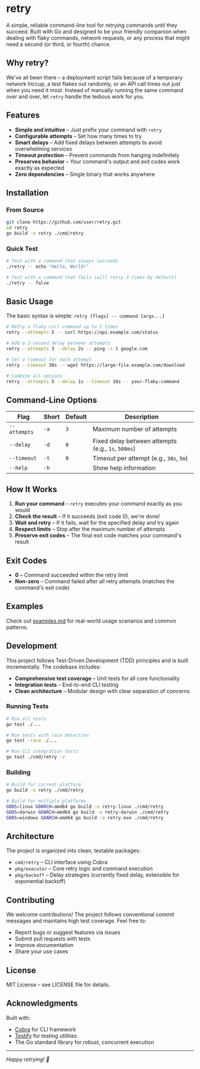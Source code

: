 # retry

A simple, reliable command-line tool for retrying commands until they succeed. Built with Go and designed to be your friendly companion when dealing with flaky commands, network requests, or any process that might need a second (or third, or fourth) chance.

## Why retry?

We've all been there – a deployment script fails because of a temporary network hiccup, a test flakes out randomly, or an API call times out just when you need it most. Instead of manually running the same command over and over, let `retry` handle the tedious work for you.

## Features

- **Simple and intuitive** – Just prefix your command with `retry`
- **Configurable attempts** – Set how many times to try
- **Smart delays** – Add fixed delays between attempts to avoid overwhelming services
- **Timeout protection** – Prevent commands from hanging indefinitely
- **Preserves behavior** – Your command's output and exit codes work exactly as expected
- **Zero dependencies** – Single binary that works anywhere

## Installation

### From Source

```bash
git clone https://github.com/user/retry.git
cd retry
go build -o retry ./cmd/retry
```

### Quick Test

```bash
# Test with a command that always succeeds
./retry -- echo "Hello, World!"

# Test with a command that fails (will retry 3 times by default)
./retry -- false
```

## Basic Usage

The basic syntax is simple: `retry [flags] -- command [args...]`

```bash
# Retry a flaky curl command up to 5 times
retry --attempts 5 -- curl https://api.example.com/status

# Add a 2-second delay between attempts
retry --attempts 3 --delay 2s -- ping -c 1 google.com

# Set a timeout for each attempt
retry --timeout 30s -- wget https://large-file.example.com/download

# Combine all options
retry --attempts 5 --delay 1s --timeout 10s -- your-flaky-command
```

## Command-Line Options

| Flag | Short | Default | Description |
|------|-------|---------|-------------|
| `--attempts` | `-a` | `3` | Maximum number of attempts |
| `--delay` | `-d` | `0` | Fixed delay between attempts (e.g., `1s`, `500ms`) |
| `--timeout` | `-t` | `0` | Timeout per attempt (e.g., `30s`, `5m`) |
| `--help` | `-h` | | Show help information |

## How It Works

1. **Run your command** – `retry` executes your command exactly as you would
2. **Check the result** – If it succeeds (exit code 0), we're done!
3. **Wait and retry** – If it fails, wait for the specified delay and try again
4. **Respect limits** – Stop after the maximum number of attempts
5. **Preserve exit codes** – The final exit code matches your command's result

## Exit Codes

- **0** – Command succeeded within the retry limit
- **Non-zero** – Command failed after all retry attempts (matches the command's exit code)

## Examples

Check out [examples.md](examples.md) for real-world usage scenarios and common patterns.

## Development

This project follows Test-Driven Development (TDD) principles and is built incrementally. The codebase includes:

- **Comprehensive test coverage** – Unit tests for all core functionality
- **Integration tests** – End-to-end CLI testing
- **Clean architecture** – Modular design with clear separation of concerns

### Running Tests

```bash
# Run all tests
go test ./...

# Run tests with race detection
go test -race ./...

# Run CLI integration tests
go test ./cmd/retry -v
```

### Building

```bash
# Build for current platform
go build -o retry ./cmd/retry

# Build for multiple platforms
GOOS=linux GOARCH=amd64 go build -o retry-linux ./cmd/retry
GOOS=darwin GOARCH=amd64 go build -o retry-darwin ./cmd/retry
GOOS=windows GOARCH=amd64 go build -o retry.exe ./cmd/retry
```

## Architecture

The project is organized into clean, testable packages:

- `cmd/retry` – CLI interface using Cobra
- `pkg/executor` – Core retry logic and command execution
- `pkg/backoff` – Delay strategies (currently fixed delay, extensible for exponential backoff)

## Contributing

We welcome contributions! The project follows conventional commit messages and maintains high test coverage. Feel free to:

- Report bugs or suggest features via issues
- Submit pull requests with tests
- Improve documentation
- Share your use cases

## License

MIT License – see LICENSE file for details.

## Acknowledgments

Built with:
- [Cobra](https://github.com/spf13/cobra) for CLI framework
- [Testify](https://github.com/stretchr/testify) for testing utilities
- The Go standard library for robust, concurrent execution

---

*Happy retrying! 🔄*